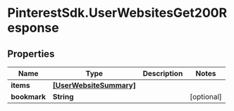 # PinterestSdk.UserWebsitesGet200Response

## Properties

Name | Type | Description | Notes
------------ | ------------- | ------------- | -------------
**items** | [**[UserWebsiteSummary]**](UserWebsiteSummary.md) |  | 
**bookmark** | **String** |  | [optional] 


